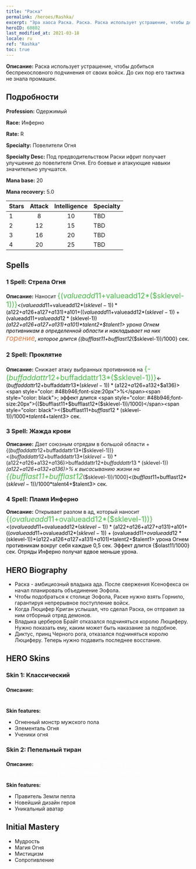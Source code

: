 ```yaml
---
title: "Раска"
permalink: /heroes/Rashka/
excerpt: "Эра хаоса Раска. Раска. Раска использует устрашение, чтобы добиться беспрекословного подчинения от своих войск. До сих пор его тактика не знала промашек."
heroID: 60802
last_modified_at: 2021-03-18
locale: ru
ref: "Rashka"
toc: true
---
```

 **Описание:** Раска использует устрашение, чтобы добиться беспрекословного подчинения от своих войск. До сих пор его тактика не знала промашек.
## Подробности
 **Profession:** Одержимый

 **Race:** Инферно

 **Rate:** R

 **Specialty:** Повелители Огня

 **Specialty Desc:** Под предводительством Раски ифрит получает улучшение до повелителя Огня. Его боевые и атакующие навыки значительно улучшатся.

 **Mana base:** 20

 **Mana recovery:** 5.0


  | Stars   |     Attack     |  Intelligence  |      Specialty     |
  |---------|:---------------:|:---------------:|--------------------|
  |    1    | 8 | 10 | TBD |
  |    2    | 12 | 15 | TBD |
  |    3    | 16 | 20 | TBD |
  |    4    | 20 | 25 | TBD |

## Spells
### 1 Spell: Стрела Огня
 **Описание:** Наносит <span style="color: #48b946;font-size:20px">{($valueadd11+$valueadd12*($sklevel-1))}</span><span style="color: black"><($valueadd11+$valueadd12*($sklevel-1))*($a122+$a126+$a127+$a131)+$a101+(($valueadd11+$valueadd12*($sklevel-1))+($valueadd11+$valueadd12*($sklevel-1))*($a122+$a126+$a127+$a131)+$a101)*$talent2+$talent1> урона Огнем противникам в определенной области и накладывает на них <span style="color: #e07c44;font-size:20px">горение</span><span style="color: black">, которое длится {($bufflast11+$bufflast12*($sklevel-1))/1000} сек.

### 2 Spell: Проклятие
 **Описание:** Снижает атаку выбранных противников на <span style="color: #48b946;font-size:20px">{-($buffaddattr12+$buffaddattr13*($sklevel-1))}</span><span style="color: black"><-($buffaddattr12+$buffaddattr13*($sklevel-1))*($a122+$a126+$a132+$a136)><span style="color: #48b946;font-size:20px">%</span><span style="color: black">; эффект длится <span style="color: #48b946;font-size:20px">{($bufflast11+$bufflast12*($sklevel-1))/1000}</span><span style="color: black"><($bufflast11+$bufflast12*($sklevel-1))/1000*$talent4+$talent3> сек.

### 3 Spell: Жажда крови
 **Описание:** Дает союзным отрядам в большой области +{($buffaddattr12+$buffaddattr13*($sklevel-1))}<($buffaddattr12+$buffaddattr13*($sklevel-1))*($a122+$a126+$a132+$a136)>% к атаке и +{($buffaddattr22+$buffaddattr23*($sklevel-1))}<($buffaddattr12+$buffaddattr13*($sklevel-1))*($a122+$a126+$a132+$a136)>% к высасыванию жизни на <span style="color: #48b946;font-size:20px">{($bufflast11+$bufflast12*($sklevel-1))/1000}</span><span style="color: black"><($bufflast11+$bufflast12*($sklevel-1))/1000*$talent4+$talent3> сек.

### 4 Spell: Пламя Инферно
 **Описание:** Открывает разлом в ад, который наносит <span style="color: #48b946;font-size:20px">{($ovalueadd11+$ovalueadd12*($sklevel-1))}</span><span style="color: black"><($ovalueadd11+$ovalueadd12*($sklevel-1))*($a122+$a126+$a127+$a131)+$a101+(($ovalueadd11+$ovalueadd12*($sklevel-1))+($ovalueadd11+$ovalueadd12*($sklevel-1))*($a122+$a126+$a127+$a131)+$a101)*$talent2+$talent1> урона Огнем противникам вокруг себя каждые 0,5 сек. Эффект длится {$olast11/1000} сек. Отряды Инферно получат вдвое меньше урона.


## HERO Biography
   - Раска - амбициозный владыка ада. После свержения Ксенофекса он начал планировать объединение Эофола.
   - Чтобы подобраться к столице Эофола, Раске нужно взять Горнило, гарантируя непрерывное поступление войск.
   - Когда Люцифер Криган услышал, что сделал Раска, он отправил за ним отборный отряд демонов.
   - Владыка церберов Брайт отказался подчиняться королю Люциферу. Нужно показать ему, каким может быть наказание за подобное.
   - Диктус, принц Черного рога, отказался подчиняться королю Люциферу. Теперь нужно подавить последнее восстание.

## HERO Skins
### Skin 1: **Классический**

 **Описание:** <span style="color: #ffffff;font-size:20px">Этот огонь проложил мне дорогу к победе. </span>

 **Skin features:** 

   - Огненный монстр мужского пола
   - Элементаль Огня
   - Ученики огня

### Skin 2: **Пепельный тиран**

 **Описание:** <span style="color: #ffffff;font-size:20px">Раcка держал под пятой Землю пепла - так он назвал уничтоженную Эрафию. </span>

 **Skin features:** 

   - Правитель Земли пепла
   - Новейший дизайн героя
   - Уникальный аватар


## Initial Mastery
   - Мудрость
   - Магия Огня
   - Мистицизм
   - Сопротивление
